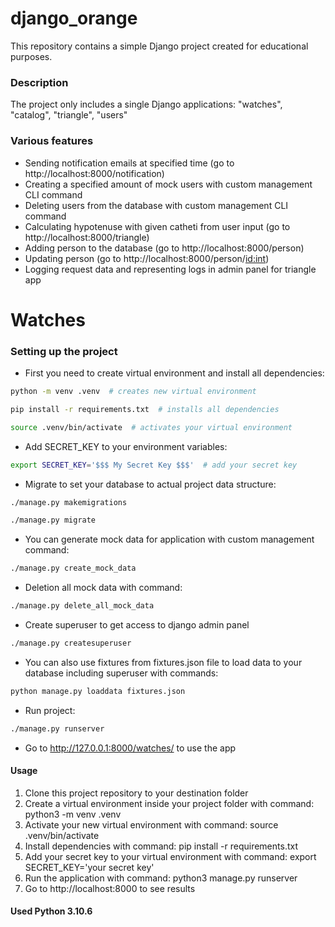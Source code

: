 # django_orange
This repository contains a simple Django project created for educational purposes.

### Description

The project only includes a single Django applications: "watches", "catalog", "triangle", "users"

### Various features

- Sending notification emails at specified time (go to http://localhost:8000/notification)
- Creating a specified amount of mock users with custom management CLI command
- Deleting users from the database with custom management CLI command
- Calculating hypotenuse with given catheti from user input (go to http://localhost:8000/triangle)
- Adding person to the database (go to http://localhost:8000/person)
- Updating person (go to http://localhost:8000/person/<id:int>)
- Logging request data and representing logs in admin panel for triangle app

# Watches

### Setting up the project
- First you need to create virtual environment and install all dependencies:
```bash
python -m venv .venv  # creates new virtual environment
```

```bash
pip install -r requirements.txt  # installs all dependencies
```

```bash
source .venv/bin/activate  # activates your virtual environment
```

- Add SECRET_KEY to your environment variables:
```bash
export SECRET_KEY='$$$ My Secret Key $$$'  # add your secret key
```

- Migrate to set your database to actual project data structure:
```bash
./manage.py makemigrations
```
```bash
./manage.py migrate
```

- You can generate mock data for application with custom management command:
```bash
./manage.py create_mock_data 
 ```
- Deletion all mock data with command:
```bash
./manage.py delete_all_mock_data
```
- Create superuser to get access to django admin panel
```bash
./manage.py createsuperuser
```
- You can also use fixtures from fixtures.json file to load data to your database including superuser with commands:

```bash
python manage.py loaddata fixtures.json
```
- Run project:
```bash
./manage.py runserver 
```
- Go to http://127.0.0.1:8000/watches/ to use the app



#### Usage

1. Clone this project repository to your destination folder
2. Create a virtual environment inside your project folder with command: python3 -m venv .venv
3. Activate your new virtual environment with command: source .venv/bin/activate
4. Install dependencies with command: pip install -r requirements.txt
5. Add your secret key to your virtual environment with command: export SECRET_KEY='your secret key' 
6. Run the application with command: python3 manage.py runserver
7. Go to http://localhost:8000 to see results

#### Used Python 3.10.6
